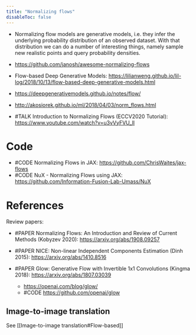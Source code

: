 ```yaml
---
title: "Normalizing flows"
disableToc: false 
---
```


- Normalizing flow models are generative models, i.e. they infer the underlying probability distribution of an observed dataset. With that distribution we can do a number of interesting things, namely sample new realistic points and query probability densities.
- https://github.com/janosh/awesome-normalizing-flows
- Flow-based Deep Generative Models: https://lilianweng.github.io/lil-log/2018/10/13/flow-based-deep-generative-models.html
- https://deepgenerativemodels.github.io/notes/flow/ 
- http://akosiorek.github.io/ml/2018/04/03/norm_flows.html 

- #TALK Introduction to Normalizing Flows (ECCV2020 Tutorial): https://www.youtube.com/watch?v=u3vVyFVU_lI


# Code
- #CODE Normalizing Flows in JAX: https://github.com/ChrisWaites/jax-flows
- #CODE NuX - Normalizing Flows using JAX: https://github.com/Information-Fusion-Lab-Umass/NuX


# References
Review papers:
- #PAPER Normalizing Flows: An Introduction and Review of Current Methods (Kobyzev 2020): https://arxiv.org/abs/1908.09257

- #PAPER NICE: Non-linear Independent Components Estimation (Dinh 2015): https://arxiv.org/abs/1410.8516
- #PAPER Glow: Generative Flow with Invertible 1x1 Convolutions (Kingma 2018): https://arxiv.org/abs/1807.03039
	- https://openai.com/blog/glow/
	- #CODE https://github.com/openai/glow


## Image-to-image translation
See [[Image-to-image translation#Flow-based]]

